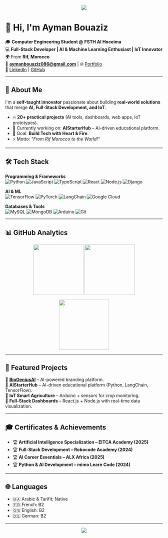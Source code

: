 <!-- Header Banner -->
<p align="center">
  <img src="https://capsule-render.vercel.app/api?type=wave&color=gradient&height=200&section=header&text=Ayman%20Bouaziz%20🔥&fontSize=40&fontAlignY=35&animation=twinkling" />
</p>

# 👋 Hi, I'm **Ayman Bouaziz**

🎓 **Computer Engineering Student @ FSTH Al Hoceima**  
💻 **Full-Stack Developer | AI & Machine Learning Enthusiast | IoT Innovator**  
🌍 From **Rif, Morocco**  
📧 **aymanbouaziz086@gmail.com** | 🌐 [Portfolio](https://aymanbouaziz-dev.com)  
🔗 [LinkedIn](https://www.linkedin.com/in/ayman-bouaziz-7ab181349) | [GitHub](https://github.com/AymanBouaziz-19)  

---

## 🚀 About Me  
I'm a **self-taught innovator** passionate about building **real-world solutions** that merge **AI, Full-Stack Development, and IoT**.  

- 🔥 **20+ practical projects** (AI tools, dashboards, web apps, IoT prototypes).  
- 🌱 Currently working on: **AIStarterHub** – AI-driven educational platform.  
- 🎯 Goal: **Build Tech with Heart & Fire**.  
- ⚡ Motto: *"From Rif Morocco to the World!"*  

---

## 🛠 Tech Stack  

**Programming & Frameworks**  
![Python](https://img.shields.io/badge/Python-3776AB?style=for-the-badge&logo=python&logoColor=white)
![JavaScript](https://img.shields.io/badge/JavaScript-F7DF1E?style=for-the-badge&logo=javascript&logoColor=black)
![TypeScript](https://img.shields.io/badge/TypeScript-007ACC?style=for-the-badge&logo=typescript&logoColor=white)
![React](https://img.shields.io/badge/React-61DAFB?style=for-the-badge&logo=react&logoColor=black)
![Node.js](https://img.shields.io/badge/Node.js-339933?style=for-the-badge&logo=node.js&logoColor=white)
![Django](https://img.shields.io/badge/Django-092E20?style=for-the-badge&logo=django&logoColor=white)

**AI & ML**  
![TensorFlow](https://img.shields.io/badge/TensorFlow-FF6F00?style=for-the-badge&logo=tensorflow&logoColor=white)
![PyTorch](https://img.shields.io/badge/PyTorch-EE4C2C?style=for-the-badge&logo=pytorch&logoColor=white)
![LangChain](https://img.shields.io/badge/LangChain-000000?style=for-the-badge)
![Google Cloud](https://img.shields.io/badge/GoogleCloud-4285F4?style=for-the-badge&logo=google-cloud&logoColor=white)

**Databases & Tools**  
![MySQL](https://img.shields.io/badge/MySQL-005C84?style=for-the-badge&logo=mysql&logoColor=white)
![MongoDB](https://img.shields.io/badge/MongoDB-4EA94B?style=for-the-badge&logo=mongodb&logoColor=white)
![Arduino](https://img.shields.io/badge/Arduino-00979D?style=for-the-badge&logo=arduino&logoColor=white)
![Git](https://img.shields.io/badge/Git-F05032?style=for-the-badge&logo=git&logoColor=white)

---

## 📊 GitHub Analytics  

<p align="center">
  <img src="https://github-readme-stats.vercel.app/api?username=AymanBouaziz-19&show_icons=true&theme=radical" height="160"/>
  <img src="https://github-readme-stats.vercel.app/api/top-langs/?username=AymanBouaziz-19&layout=compact&theme=radical" height="160"/>
</p>

<p align="center">
  <img src="https://streak-stats.demolab.com?user=AymanBouaziz-19&theme=radical" height="160"/>
</p>

---

## 🌟 Featured Projects  

🔹 **[BioGeniusAI](https://github.com/AymanBouaziz-19/BioGenuisAI)** – AI-powered branding platform.  
🔹 **AIStarterHub** – AI-driven educational platform (Python, LangChain, TensorFlow).  
🔹 **IoT Smart Agriculture** – Arduino + sensors for crop monitoring.  
🔹 **Full-Stack Dashboards** – React.js + Node.js with real-time data visualization.  

---

## 🎓 Certificates & Achievements  

- 🏆 **Artificial Intelligence Specialization – EITCA Academy (2025)**  
- 🏆 **Full-Stack Development – Robocode Academy (2024)**  
- 🏆 **AI Career Essentials – ALX Africa (2025)**  
- 🏆 **Python & AI Development – mimo Learn Code (2024)**  

---

## 🌐 Languages  

- 🇲🇦 Arabic & Tarifit: Native  
- 🇫🇷 French: B2  
- 🇬🇧 English: B2  
- 🇩🇪 German: B2  

---

<p align="center">
  <img src="https://capsule-render.vercel.app/api?type=wave&color=gradient&height=150&section=footer&text=🚀%20Let's%20Build%20the%20Future!&fontSize=30&fontAlignY=65" />
</p>

